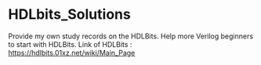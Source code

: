 # HDLbits_Solutions
Provide my own study records on the HDLBits.
Help more Verilog beginners to start with HDLBits.
Link of HDLBits : https://hdlbits.01xz.net/wiki/Main_Page
